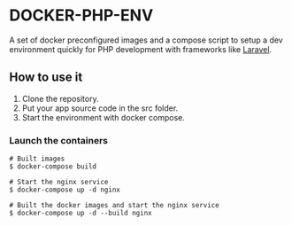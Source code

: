 # DOCKER-PHP-ENV

A set of docker preconfigured images and a compose script to setup a dev environment quickly for PHP development with frameworks like [Laravel](https://laravel.com/docs).

## How to use it

1. Clone the repository.
2. Put your app source code in the src folder.
3. Start the environment with docker compose.

### Launch the containers

```
# Built images
$ docker-compose build

# Start the nginx service
$ docker-compose up -d nginx

# Built the docker images and start the nginx service
$ docker-compose up -d --build nginx
```
